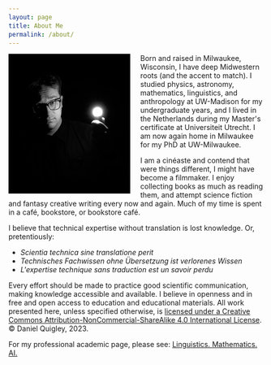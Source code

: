 ```yaml
---
layout: page
title: About Me
permalink: /about/
---
```


<img src="/images/quigley_daniel_one_light_3_crop_2.jpg" alt="Profile Picture" style="float: left; margin-right: 20px; width: 240px;">

Born and raised in Milwaukee, Wisconsin, I have deep Midwestern roots (and the accent to match). I studied physics, astronomy, mathematics, linguistics, and anthropology at UW-Madison for my undergraduate years, and I lived in the Netherlands during my Master's certificate at Universiteit Utrecht. I am now again home in Milwaukee for my PhD at UW-Milwaukee.

I am a cinéaste and contend that were things different, I might have become a filmmaker. I enjoy collecting books as much as reading them, and attempt science fiction and fantasy creative writing every now and again. Much of my time is spent in a café, bookstore, or bookstore café.

I believe that technical expertise without translation is lost knowledge. Or, pretentiously:

- _Scientia technica sine translatione perit_
- _Technisches Fachwissen ohne Übersetzung ist verlorenes Wissen_
- _L'expertise technique sans traduction est un savoir perdu_

Every effort should be made to practice good scientific communication, making knowledge accessible and available. I believe in openness and in free and open access to education and educational materials. All work presented here, unless specified otherwise, is [licensed under a Creative Commons Attribution-NonCommercial-ShareAlike 4.0 International License](https://creativecommons.org/licenses/by-nc-sa/4.0/). © Daniel Quigley, 2023. 

For my professional academic page, please see: [Linguistics. Mathematics. AI.](https://dquigley.dev/)
